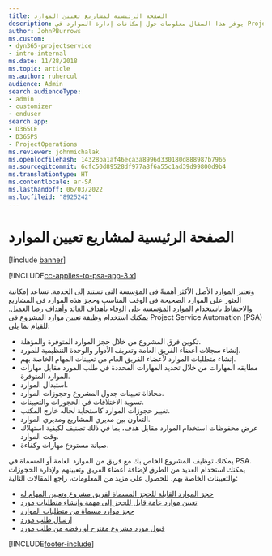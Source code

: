 ```yaml
---
title: الصفحة الرئيسية لمشاريع تعيين الموارد
description: يوفر هذا المقال معلومات حول إمكانات إدارة الموارد في Project Service Automation (‏PSA‏) لـ Dynamics 365.
author: JohnPBurrows
ms.custom:
- dyn365-projectservice
- intro-internal
ms.date: 11/28/2018
ms.topic: article
ms.author: ruhercul
audience: Admin
search.audienceType:
- admin
- customizer
- enduser
search.app:
- D365CE
- D365PS
- ProjectOperations
ms.reviewer: johnmichalak
ms.openlocfilehash: 14328ba1af46eca3a8996d330180d888987b7966
ms.sourcegitcommit: 6cfc50d89528df977a8f6a55c1ad39d99800d9b4
ms.translationtype: HT
ms.contentlocale: ar-SA
ms.lasthandoff: 06/03/2022
ms.locfileid: "8925242"
---
```

# <a name="resourcing-projects-home-page"></a>الصفحة الرئيسية لمشاريع تعيين الموارد

[!include [banner](../includes/psa-now-project-operations.md)]

[!INCLUDE[cc-applies-to-psa-app-3.x](../includes/cc-applies-to-psa-app-3x.md)]

وتعتبر الموارد الأصل الأكثر أهميةً في المؤسسة التي تستند إلى الخدمة. تساعد إمكانية العثور على الموارد الصحيحة في الوقت المناسب وحجز هذه الموارد في المشاريع والاحتفاظ باستخدام الموارد المؤسسة على الوفاء بأهداف العائد وأهداف رضا العميل. يمكنك استخدام وظيفة تعيين موارد المشروع في Project Service Automation (‏PSA) للقيام بما يلي:

- تكوين فرق المشروع من خلال حجز الموارد المتوفرة والمؤهلة.
- إنشاء سجلات أعضاء الفريق العامة وتعريف الأدوار والوحدة التنظيمية للمورد.
- إنشاء متطلبات الموارد لأعضاء الفريق العام من تعيينات المهام الخاصة بهم.
- مطابقه المهارات من خلال تحديد المهارات المحددة في طلب المورد مقابل مهارات الموارد المتوفرة.
- استبدال الموارد.
- محاذاة تعيينات جدول المشروع وحجوزات الموارد.
- تسوية الاختلافات في الحجوزات والتعيينات.
- تغيير حجوزات الموارد كاستجابة لحاله خارج المكتب.
- التعاون بين مديري المشاريع ومديري الموارد.
- عرض محفوظات استخدام الموارد مقابل هدف، بما في ذلك تصنيف لكيفية استهلاك وقت الموارد.
- صيانة مستودع مهارات وكفاءة.


يمكنك توظيف المشروع الخاص بك مع فريق من الموارد العامة أو المسماة في PSA. يمكنك استخدام العديد من الطرق لإضافة أعضاء الفريق وتعيينهم ولإدارة الحجوزات والتعيينات الخاصة بهم. للحصول على مزيد من المعلومات، راجع المقالات التالية:

- [حجز الموارد القابلة للحجز المسماة لفريق مشروع وتعيين المهام له](assign-named-bookable-resource.md)
- [تعيين موارد عامة قابل للحجز إلى مهمة وإنشاء متطلبات مورد](assign-generic-bookable-resource.md)
- [حجز موارد مسماة من متطلبات الموارد](book-named-resource.md)
- [إرسال طلب مورد](submit-resource-request.md)
- [قبول مورد مشروع مقترح أو رفضه من طلب مورد](accept-reject-proposed-resource.md)


[!INCLUDE[footer-include](../includes/footer-banner.md)]
